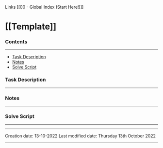 Links [[00 - Global Index (Start Here!)]]

# [[Template]]
### Contents
***
- [Task Description](Template.md#Task%20Description)
- [Notes](Template.md#Notes)
- [Solve Script](Template.md#Solve%20Script)


### Task Description
---

### Notes
---

### Solve Script
---



---
Creation date: 13-10-2022
Last modified date: Thursday 13th October 2022
***
